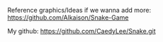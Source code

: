 Reference graphics/Ideas if we wanna add more: https://github.com/Alkaison/Snake-Game

My github: https://github.com/CaedyLee/Snake.git
